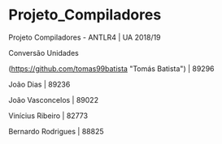 # Projeto_Compiladores

Projeto Compiladores - ANTLR4 | UA 2018/19

Conversão Unidades

(https://github.com/tomas99batista "Tomás Batista")		    | 89296

João Dias		        | 89236

João Vasconcelos 	  | 89022

Vinícius Ribeiro 	  | 82773

Bernardo Rodrigues 	| 88825
